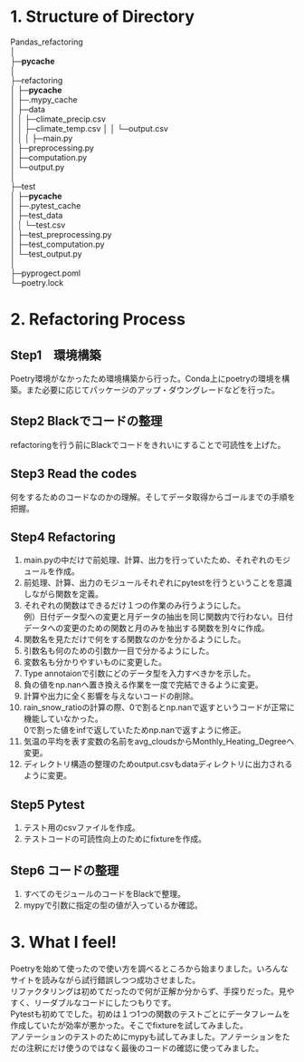 # 1. Structure of Directory
Pandas_refactoring    
│    
├─__pycache__    
│    
├─refactoring    
│  ├─__pycache__    
│  ├─.mypy_cache    
│  ├─data    
│  │  ├─climate_precip.csv    
│  │  ├─climate_temp.csv
│  │  └─output.csv    
│  │
│  ├─main.py    
│  ├─preprocessing.py    
│  ├─computation.py    
│  └─output.py    
│    
├─test    
│  ├─__pycache__    
│  ├─.pytest_cache    
│  ├─test_data    
│  │  └─test.csv    
│  ├─test_preprocessing.py    
│  ├─test_computation.py    
│  └─test_output.py    
│    
├─pyprogect.poml     
└─poetry.lock    


# 2. Refactoring Process
## Step1　環境構築
Poetry環境がなかったため環境構築から行った。Conda上にpoetryの環境を構築。また必要に応じてパッケージのアップ・ダウングレードなどを行った。
## Step2 Blackでコードの整理
refactoringを行う前にBlackでコードをきれいにすることで可読性を上げた。
## Step3 Read the codes
何をするためのコードなのかの理解。そしてデータ取得からゴールまでの手順を把握。
## Step4 Refactoring
1. main.pyの中だけで前処理、計算、出力を行っていたため、それぞれのモジュールを作成。
2. 前処理、計算、出力のモジュールそれぞれにpytestを行うということを意識しながら関数を定義。
3. それぞれの関数はできるだけ１つの作業のみ行うようにした。    
例）日付データ型への変更と月データの抽出を同じ関数内で行わない。日付データへの変更のための関数と月のみを抽出する関数を別々に作成。
4. 関数名を見ただけで何をする関数なのかを分かるようにした。
5. 引数名も何のための引数か一目で分かるようにした。
6. 変数名も分かりやすいものに変更した。
7. Type annotaionで引数にどのデータ型を入力すべきかを示した。
8. 負の値をnp.nanへ置き換える作業を一度で完結できるように変更。
9. 計算や出力に全く影響を与えないコードの削除。
10. rain_snow_ratioの計算の際、0で割るとnp.nanで返すというコードが正常に機能していなかった。    
0で割った値をinfで返していたためnp.nanで返すように修正。
11. 気温の平均を表す変数の名前をavg_cloudsからMonthly_Heating_Degreeへ変更。
12. ディレクトリ構造の整理のためoutput.csvもdataディレクトリに出力されるように変更。
## Step5 Pytest
1. テスト用のcsvファイルを作成。
2. テストコードの可読性向上のためにfixtureを作成。
## Step6 コードの整理
1. すべてのモジュールのコードをBlackで整理。
2. mypyで引数に指定の型の値が入っているか確認。


# 3. What I feel!
Poetryを始めて使ったので使い方を調べるところから始まりました。いろんなサイトを読みながら試行錯誤しつつ成功させました。    
リファクタリングは初めてだったので何が正解か分からず、手探りだった。見やすく、リーダブルなコードにしたつもりです。    
Pytestも初めてでした。初めは１つ1つの関数のテストごとにデータフレームを作成していたが効率が悪かった。そこでfixtureを試してみました。    
アノテーションのテストのためにmypyも試してみました。アノテーションをただの注釈にだけ使うのではなく最後のコードの確認に使ってみました。
